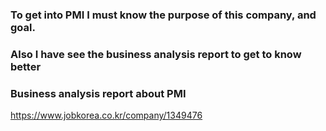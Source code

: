 ### To get into PMI I must know the purpose of this company, and goal. 
### Also I have see the business analysis report to get to know better

### Business analysis report about PMI
https://www.jobkorea.co.kr/company/1349476


